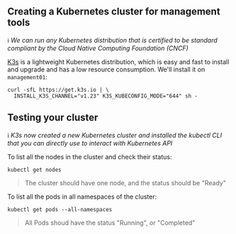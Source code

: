 ## Creating a Kubernetes cluster for management tools

ℹ _We can run any Kubernetes distribution that is certified to be standard compliant by the Cloud Native Computing Foundation (CNCF)_

[K3s](https://k3s.io/) is a lightweight Kubernetes distribution, which is easy and fast to install and upgrade and has a low resource consumption. We'll install it on `management01`:

```ctr:Management01
curl -sfL https://get.k3s.io | \
  INSTALL_K3S_CHANNEL="v1.23" K3S_KUBECONFIG_MODE="644" sh -
```

## Testing your cluster

ℹ _K3s now created a new Kubernetes cluster and installed the kubectl CLI that you can directly use to interact with Kubernetes API_

To list all the nodes in the cluster and check their status:

```ctr:Management01
kubectl get nodes
```

> The cluster should have one node, and the status should be "Ready"

To list all the pods in all namespaces of the cluster:

```ctr:Management01
kubectl get pods --all-namespaces
```

> All Pods shoud have the status "Running", or "Completed"
